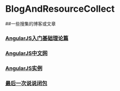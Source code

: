 # BlogAndResourceCollect
##一些搜集的博客或文章

### [AngularJS入门基础理论篇](http://www.w3cfuns.com/notes/20332/7b34a55003dff88cd8d5f91b1ce3dada.html)
### [AngularJS中文网](http://www.apjs.net/)
### [AngularJS实例](http://www.runoob.com/angularjs/angularjs-examples.html)

### [最后一次说说闭包](http://www.w3cfuns.com/notes/17398/9b28ba7e036240b1252f1c82b9883d94.html)
